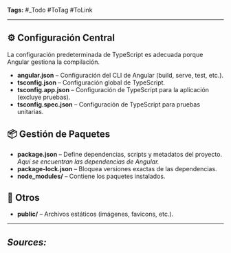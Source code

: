 **Tags:** #_Todo
#ToTag #ToLink 
- - -
## ⚙️ Configuración Central
La configuración predeterminada de TypeScript es adecuada porque Angular gestiona la compilación.

- **angular.json** – Configuración del CLI de Angular (build, serve, test, etc.).
- **tsconfig.json** – Configuración global de TypeScript.
- **tsconfig.app.json** – Configuración de TypeScript para la aplicación (excluye pruebas).
- **tsconfig.spec.json** – Configuración de TypeScript para pruebas unitarias.
## 📦 Gestión de Paquetes
- **package.json** – Define dependencias, scripts y metadatos del proyecto. *Aquí se encuentran las dependencias de Angular.*
- **package-lock.json** – Bloquea versiones exactas de las dependencias.
- **node_modules/** – Contiene los paquetes instalados.
## 📂 Otros
- **public/** – Archivos estáticos (imágenes, favicons, etc.).

- - - 
## ***Sources:***